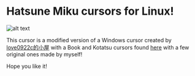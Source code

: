 # Hatsune Miku cursors for Linux!

![alt text](https://github.com/supermariofps/Hatsune-Miku-Linux-Cursors/blob/main/thumb.png?raw=true)

This cursor is a modified version of a Windows cursor created by [love0922c的小屋](https://home.gamer.com.tw/creationDetail.php?sn=1760192) with a Book and Kotatsu cursors found [here](https://paradise-cheaters.blogspot.com/2014/09/software-cursor-hatsune-miku-pack.html) with a few original ones made by myself!

Hope you like it!
